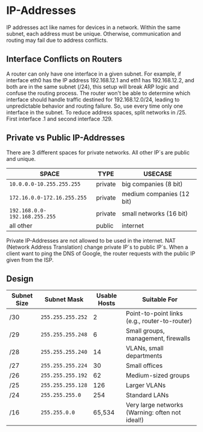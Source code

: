 # IP-Addresses
IP addresses act like names for devices in a network. Within the same subnet, each address must be unique. Otherwise, communication and routing may fail due to address conflicts.

## Interface Conflicts on Routers
A router can only have one interface in a given subnet. For example, if interface eth0 has the IP address 192.168.12.1 and eth1 has 192.168.12.2, and both are in the same subnet (/24), this setup will break ARP logic and confuse the routing process.
The router won't be able to determine which interface should handle traffic destined for 192.168.12.0/24, leading to unpredictable behavior and routing failure. So, use every time only one interface in the subnet. To reduce address spaces, split networks in /25. First interface .1 and second interface .129.

## Private vs Public IP-Addresses

There are 3 different spaces for private networks. All other IP`s are public and unique.

| SPACE    | TYPE     |  USECASE |
|----------|----------|----------|
| `10.0.0.0-10.255.255.255`  | private  | big companies (8 bit)  |
| `172.16.0.0-172.16.255.255` | private   | medium companies (12 bit) |
| `192.168.0.0-192.168.255.255 `| private | small networks (16 bit) |
| all other | public | internet |

Private IP-Addresses are not allowed to be used in the internet. NAT (Network Address Translation) change private IP´s to public IP`s. When a client want to ping the DNS of Google, the router requests with the public IP given from the ISP.

## Design

| Subnet Size | Subnet Mask       | Usable Hosts | Suitable For                                    |
| ----------- | ----------------- | ------------ | ----------------------------------------------- |
| /30         | `255.255.255.252` | 2            | Point-to-point links (e.g., router-to-router)   |
| /29         | `255.255.255.248` | 6            | Small groups, management, firewalls             |
| /28         | `255.255.255.240` | 14           | VLANs, small departments                        |
| /27         | `255.255.255.224` | 30           | Small offices                                   |
| /26         | `255.255.255.192` | 62           | Medium-sized groups                             |
| /25         | `255.255.255.128` | 126          | Larger VLANs                                    |
| /24         | `255.255.255.0`   | 254          | Standard LANs                                   |
| /16         | `255.255.0.0`     | 65,534       | Very large networks (Warning: often not ideal!) |

